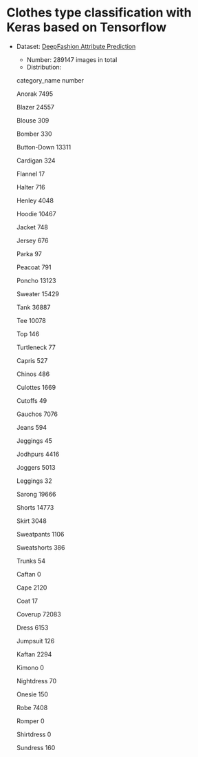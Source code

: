 # Clothes type classification with Keras based on Tensorflow

- Dataset: [DeepFashion Attribute Prediction](http://mmlab.ie.cuhk.edu.hk/projects/DeepFashion.html)
  - Number: 289147 images in total
  - Distribution:
  
  category_name  number

  Anorak         7495

  Blazer         24557

  Blouse         309

  Bomber         330

  Button-Down    13311

  Cardigan       324

  Flannel        17

  Halter         716

  Henley         4048

  Hoodie         10467

  Jacket         748

  Jersey         676

  Parka          97

  Peacoat        791

  Poncho         13123

  Sweater        15429

  Tank           36887

  Tee            10078

  Top            146

  Turtleneck     77

  Capris         527

  Chinos         486

  Culottes       1669

  Cutoffs        49

  Gauchos        7076

  Jeans          594

  Jeggings       45

  Jodhpurs       4416

  Joggers        5013

  Leggings       32

  Sarong         19666

  Shorts         14773

  Skirt          3048

  Sweatpants     1106

  Sweatshorts    386

  Trunks         54

  Caftan         0

  Cape           2120

  Coat           17

  Coverup        72083

  Dress          6153

  Jumpsuit       126

  Kaftan         2294

  Kimono         0

  Nightdress     70

  Onesie         150

  Robe           7408

  Romper         0

  Shirtdress     0

  Sundress       160
